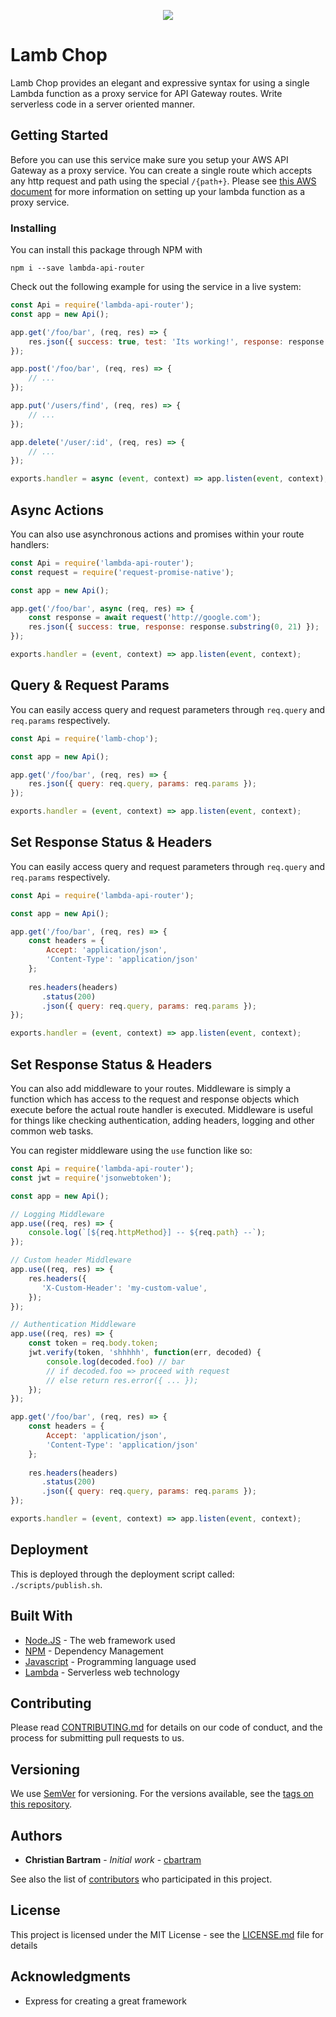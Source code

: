 <p align="center">
    <img src="https://i.imgur.com/UJFWYj3.png" />
</p>

# Lamb Chop
Lamb Chop provides an elegant and expressive syntax for using a single Lambda function as a proxy service for API Gateway routes. Write serverless code 
in a server oriented manner.

## Getting Started

Before you can use this service make sure you setup your AWS API Gateway as a proxy service. You can create a single route which accepts any http request
and path using the special `/{path+}`. Please see [this AWS document](https://docs.aws.amazon.com/apigateway/latest/developerguide/api-gateway-create-api-as-simple-proxy-for-http.html) for more
information on setting up your lambda function as a proxy service.

### Installing

You can install this package through NPM with

```
npm i --save lambda-api-router
```

Check out the following example for using the service in a live system:

```javascript
const Api = require('lambda-api-router');
const app = new Api();

app.get('/foo/bar', (req, res) => {
    res.json({ success: true, test: 'Its working!', response: response.substring(0, 21) });
});

app.post('/foo/bar', (req, res) => {
    // ...
});

app.put('/users/find', (req, res) => {
    // ...
});

app.delete('/user/:id', (req, res) => {
    // ...
});

exports.handler = async (event, context) => app.listen(event, context);

```

## Async Actions

You can also use asynchronous actions and promises within your route handlers:

```javascript
const Api = require('lambda-api-router');
const request = require('request-promise-native');

const app = new Api();

app.get('/foo/bar', async (req, res) => {
    const response = await request('http://google.com');
    res.json({ success: true, response: response.substring(0, 21) });
});

exports.handler = (event, context) => app.listen(event, context);
```

## Query & Request Params

You can easily access query and request parameters through `req.query` and `req.params` respectively.

```javascript
const Api = require('lamb-chop');

const app = new Api();

app.get('/foo/bar', (req, res) => {
    res.json({ query: req.query, params: req.params });
});

exports.handler = (event, context) => app.listen(event, context);
```

## Set Response Status & Headers

You can easily access query and request parameters through `req.query` and `req.params` respectively.

```javascript
const Api = require('lambda-api-router');

const app = new Api();

app.get('/foo/bar', (req, res) => {
    const headers = { 
        Accept: 'application/json',
        'Content-Type': 'application/json'
    };
   
    res.headers(headers)
       .status(200)
       .json({ query: req.query, params: req.params });
});

exports.handler = (event, context) => app.listen(event, context);
```

## Set Response Status & Headers

You can also add middleware to your routes. Middleware is simply a function which has access to the request and response objects
which execute before the actual route handler is executed. Middleware is useful for things like checking authentication, adding headers,
logging and other common web tasks.

You can register middleware using the `use` function like so:

```javascript
const Api = require('lambda-api-router');
const jwt = require('jsonwebtoken');

const app = new Api();

// Logging Middleware
app.use((req, res) => {
    console.log(`[${req.httpMethod}] -- ${req.path} --`);
});

// Custom header Middleware
app.use((req, res) => {
    res.headers({
       'X-Custom-Header': 'my-custom-value', 
    });
});

// Authentication Middleware
app.use((req, res) => {
    const token = req.body.token;
    jwt.verify(token, 'shhhhh', function(err, decoded) {
        console.log(decoded.foo) // bar
        // if decoded.foo => proceed with request
        // else return res.error({ ... });
    });
});

app.get('/foo/bar', (req, res) => {
    const headers = { 
        Accept: 'application/json',
        'Content-Type': 'application/json'
    };
   
    res.headers(headers)
       .status(200)
       .json({ query: req.query, params: req.params });
});

exports.handler = (event, context) => app.listen(event, context);
```

## Deployment

This is deployed through the deployment script called: `./scripts/publish.sh`.

## Built With

* [Node.JS](https://nodejs.org/en/) - The web framework used
* [NPM](https://www.npmjs.com/) - Dependency Management
* [Javascript](https://www.javascript.com/) - Programming language used
* [Lambda](https://aws.amazon.com/lambda/) - Serverless web technology

## Contributing

Please read [CONTRIBUTING.md](https://gist.github.com/PurpleBooth/b24679402957c63ec426) for details on our code of conduct, and the process for submitting pull requests to us.

## Versioning

We use [SemVer](http://semver.org/) for versioning. For the versions available, see the [tags on this repository](https://github.com/your/project/tags). 

## Authors

* **Christian Bartram** - *Initial work* - [cbartram](https://github.com/cbartram)

See also the list of [contributors](https://github.com/your/project/contributors) who participated in this project.

## License

This project is licensed under the MIT License - see the [LICENSE.md](LICENSE.md) file for details

## Acknowledgments

* Express for creating a great framework

